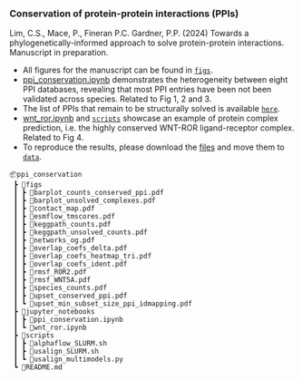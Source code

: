 ### Conservation of protein-protein interactions (PPIs)

Lim, C.S., Mace, P., Fineran P.C. Gardner, P.P. (2024) Towards a phylogenetically-informed approach to solve protein-protein interactions. Manuscript in preparation.

- All figures for the manuscript can be found in [`figs`](https://github.com/lcscs12345/ppi_conservation/tree/main/figs).
- [ppi_conservation.ipynb](https://github.com/lcscs12345/ppi_conservation/blob/main/jupyter_notebooks/ppi_conservation.ipynb) demonstrates the heterogeneity between eight PPI databases, revealing that most PPI entries have been not been validated across species. Related to Fig 1, 2 and 3.
- The list of PPIs that remain to be structurally solved is available [`here`](https://github.com/lcscs12345/ppi_conservation/tree/main/data/unsolved.csv).
- [wnt_ror.ipynb](https://github.com/lcscs12345/ppi_conservation/blob/main/jupyter_notebooks/wnt_ror.ipynb) and [`scripts`](https://github.com/lcscs12345/ppi_conservation/tree/main/scripts) showcase an example of protein complex prediction, i.e. the highly conserved WNT-ROR ligand-receptor complex. Related to Fig 4.
- To reproduce the results, please download the [files](https://doi.org/10.5281/zenodo.14020181) and move them to [`data`](https://github.com/lcscs12345/ppi_conservation/tree/main/data).

```
📦ppi_conservation
 ┣ 📂figs
 ┃ ┣ 📜barplot_counts_conserved_ppi.pdf
 ┃ ┣ 📜barplot_unsolved_complexes.pdf
 ┃ ┣ 📜contact_map.pdf
 ┃ ┣ 📜esmflow_tmscores.pdf
 ┃ ┣ 📜keggpath_counts.pdf
 ┃ ┣ 📜keggpath_unsolved_counts.pdf
 ┃ ┣ 📜networks_og.pdf
 ┃ ┣ 📜overlap_coefs_delta.pdf
 ┃ ┣ 📜overlap_coefs_heatmap_tri.pdf
 ┃ ┣ 📜overlap_coefs_ident.pdf
 ┃ ┣ 📜rmsf_ROR2.pdf
 ┃ ┣ 📜rmsf_WNT5A.pdf
 ┃ ┣ 📜species_counts.pdf
 ┃ ┣ 📜upset_conserved_ppi.pdf
 ┃ ┗ 📜upset_min_subset_size_ppi_idmapping.pdf
 ┣ 📂jupyter_notebooks
 ┃ ┣ 📜ppi_conservation.ipynb
 ┃ ┗ 📜wnt_ror.ipynb
 ┣ 📂scripts
 ┃ ┣ 📜alphaflow_SLURM.sh
 ┃ ┣ 📜usalign_SLURM.sh
 ┃ ┗ 📜usalign_multimodels.py
 ┗ 📜README.md
```
